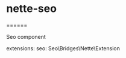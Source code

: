# nette-seo
======

Seo component




extensions:
	seo: Seo\Bridges\Nette\Extension


<title>{ifset title}{include title|seoTitle} | {/ifset}default title</title>
<meta name="description" content="{ifset description}{include description|seoDescription} | {/ifset}default description">
